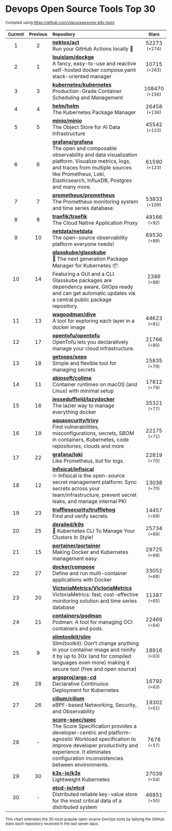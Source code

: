 # Devops Open Source Tools Top 30
<sup>Compiled using https://github.com/vilaca/awesome-k8s-tools</sup>
<div align="center">

|<sub>Current</sub>|<sub>Previous</sub>|<sub>Repository</sub>|<sub>Stars</sub>|
|:---:|:---:|:---|:---:|
|1|2|[**nektos/act**](https://github.com/nektos/act)<br/>Run your GitHub Actions locally 🚀|52273 <sup>(+274)</sup>|
|2|1|[**louislam/dockge**](https://github.com/louislam/dockge)<br/>A fancy, easy-to-use and reactive self-hosted docker compose.yaml stack-oriented manager|10715 <sup>(+263)</sup>|
|3|3|[**kubernetes/kubernetes**](https://github.com/kubernetes/kubernetes)<br/>Production-Grade Container Scheduling and Management|108470 <sup>(+156)</sup>|
|4|4|[**helm/helm**](https://github.com/helm/helm)<br/>The Kubernetes Package Manager|26458 <sup>(+136)</sup>|
|5|5|[**minio/minio**](https://github.com/minio/minio)<br/>The Object Store for AI Data Infrastructure|45542 <sup>(+123)</sup>|
|6|6|[**grafana/grafana**](https://github.com/grafana/grafana)<br/>The open and composable observability and data visualization platform. Visualize metrics, logs, and traces from multiple sources like Prometheus, Loki, Elasticsearch, InfluxDB, Postgres and many more. |61590 <sup>(+123)</sup>|
|7|7|[**prometheus/prometheus**](https://github.com/prometheus/prometheus)<br/>The Prometheus monitoring system and time series database.|53833 <sup>(+109)</sup>|
|8|8|[**traefik/traefik**](https://github.com/traefik/traefik)<br/>The Cloud Native Application Proxy|49166 <sup>(+92)</sup>|
|9|10|[**netdata/netdata**](https://github.com/netdata/netdata)<br/>The open-source observability platform everyone needs!|69530 <sup>(+89)</sup>|
|10|14|[**glasskube/glasskube**](https://github.com/glasskube/glasskube)<br/>🧊 The next generation Package Manager for Kubernetes 📦 Featuring a GUI and a CLI. Glasskube packages are dependency aware, GitOps ready and can get automatic updates via a central public package repository.|2386 <sup>(+88)</sup>|
|11|13|[**wagoodman/dive**](https://github.com/wagoodman/dive)<br/>A tool for exploring each layer in a docker image|44623 <sup>(+81)</sup>|
|12|17|[**opentofu/opentofu**](https://github.com/opentofu/opentofu)<br/>OpenTofu lets you declaratively manage your cloud infrastructure.|21766 <sup>(+80)</sup>|
|13|18|[**getsops/sops**](https://github.com/getsops/sops)<br/>Simple and flexible tool for managing secrets|15835 <sup>(+79)</sup>|
|14|11|[**abiosoft/colima**](https://github.com/abiosoft/colima)<br/>Container runtimes on macOS (and Linux) with minimal setup|17812 <sup>(+79)</sup>|
|15|16|[**jesseduffield/lazydocker**](https://github.com/jesseduffield/lazydocker)<br/>The lazier way to manage everything docker|35321 <sup>(+77)</sup>|
|16|19|[**aquasecurity/trivy**](https://github.com/aquasecurity/trivy)<br/>Find vulnerabilities, misconfigurations, secrets, SBOM in containers, Kubernetes, code repositories, clouds and more|22175 <sup>(+71)</sup>|
|17|22|[**grafana/loki**](https://github.com/grafana/loki)<br/>Like Prometheus, but for logs.|22819 <sup>(+70)</sup>|
|18|12|[**Infisical/infisical**](https://github.com/Infisical/infisical)<br/>♾ Infisical is the open-source secret management platform: Sync secrets across your team/infrastructure, prevent secret leaks, and manage internal PKI|13038 <sup>(+70)</sup>|
|19|23|[**trufflesecurity/trufflehog**](https://github.com/trufflesecurity/trufflehog)<br/>Find and verify secrets|14457 <sup>(+69)</sup>|
|20|25|[**derailed/k9s**](https://github.com/derailed/k9s)<br/>🐶 Kubernetes CLI To Manage Your Clusters In Style!|25734 <sup>(+69)</sup>|
|21|15|[**portainer/portainer**](https://github.com/portainer/portainer)<br/>Making Docker and Kubernetes management easy.|29725 <sup>(+68)</sup>|
|22|27|[**docker/compose**](https://github.com/docker/compose)<br/>Define and run multi-container applications with Docker|33052 <sup>(+68)</sup>|
|23|20|[**VictoriaMetrics/VictoriaMetrics**](https://github.com/VictoriaMetrics/VictoriaMetrics)<br/>VictoriaMetrics: fast, cost-effective monitoring solution and time series database|11387 <sup>(+65)</sup>|
|24|21|[**containers/podman**](https://github.com/containers/podman)<br/>Podman: A tool for managing OCI containers and pods.|22469 <sup>(+64)</sup>|
|25|9|[**slimtoolkit/slim**](https://github.com/slimtoolkit/slim)<br/>Slim(toolkit): Don't change anything in your container image and minify it by up to 30x (and for compiled languages even more) making it secure too! (free and open source)|18916 <sup>(+63)</sup>|
|26|28|[**argoproj/argo-cd**](https://github.com/argoproj/argo-cd)<br/>Declarative Continuous Deployment for Kubernetes|16792 <sup>(+63)</sup>|
|27|26|[**cilium/cilium**](https://github.com/cilium/cilium)<br/>eBPF-based Networking, Security, and Observability|19302 <sup>(+61)</sup>|
|28|-|[**score-spec/spec**](https://github.com/score-spec/spec)<br/>The Score Specification provides a developer-centric and platform-agnostic Workload specification to improve developer productivity and experience. It eliminates configuration inconsistencies between environments.|7678 <sup>(+57)</sup>|
|29|30|[**k3s-io/k3s**](https://github.com/k3s-io/k3s)<br/>Lightweight Kubernetes|27039 <sup>(+54)</sup>|
|30|-|[**etcd-io/etcd**](https://github.com/etcd-io/etcd)<br/>Distributed reliable key-value store for the most critical data of a distributed system|46851 <sup>(+50)</sup>|


</div>

<sub>This chart estimates the 30 most popular open source DevOps tools by tallying the GitHub stars each repository received in the last seven days.</sub>
